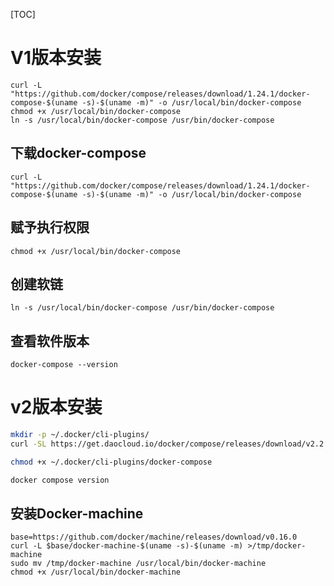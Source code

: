 

[TOC]

# V1版本安装

```shell
curl -L "https://github.com/docker/compose/releases/download/1.24.1/docker-compose-$(uname -s)-$(uname -m)" -o /usr/local/bin/docker-compose
chmod +x /usr/local/bin/docker-compose
ln -s /usr/local/bin/docker-compose /usr/bin/docker-compose
```

## 下载docker-compose

```shell
curl -L "https://github.com/docker/compose/releases/download/1.24.1/docker-compose-$(uname -s)-$(uname -m)" -o /usr/local/bin/docker-compose
```

## 赋予执行权限

```shell
chmod +x /usr/local/bin/docker-compose
```

## 创建软链

```shell
ln -s /usr/local/bin/docker-compose /usr/bin/docker-compose
```

## 查看软件版本

```shell
docker-compose --version
```



# v2版本安装

```bash
mkdir -p ~/.docker/cli-plugins/
curl -SL https://get.daocloud.io/docker/compose/releases/download/v2.2.2/docker-compose-linux-x86_64 -o ~/.docker/cli-plugins/docker-compose

chmod +x ~/.docker/cli-plugins/docker-compose

docker compose version
```




## 安装Docker-machine

```shell
base=https://github.com/docker/machine/releases/download/v0.16.0
curl -L $base/docker-machine-$(uname -s)-$(uname -m) >/tmp/docker-machine
sudo mv /tmp/docker-machine /usr/local/bin/docker-machine
chmod +x /usr/local/bin/docker-machine
```
